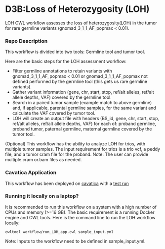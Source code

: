 # D3B:Loss of Heterozygosity (LOH)

LOH CWL workflow assesses the loss of heterozygosity(LOH) in the tumor for rare germline variants (gnomad_3_1_1_AF_popmax < 0.01).

### Repo Description


This workflow is divided into two tools: Germline tool and tumor tool.


Here are the basic steps for the LOH assessment workflow:

* Filter germline annotations to retain variants with gnomad_3_1_1_AF_popmax < 0.01 or gnomad_3_1_1_AF_popmax not defined performed by the germline tool (this gets us rare germline variants).
* Gather variant information (gene, chr, start, stop, ref/alt alleles, ref/alt allele depths, VAF) covered by the germline tool.
* Search in a paired tumor sample (example match to above germline) and, if applicable, parental germline samples, for the same variant and calculate the VAF covered by tumor tool.
* LOH will create an output file with headers (BS_id, gene, chr, start, stop, ref/alt alleles, ref/alt allele depths, VAF) for each of: proband germline, proband tumor, paternal germline, maternal germline covered by the tumor tool.


(Optional) This workflow has the ability to analyze LOH for trios, with multiple tumor samples. The input requirement for trios is a trio vcf, a peddy file, and a tumor cram file for the proband. Note: The user can provide multiple.cram or.bam files as needed.

### Cavatica Application

This workflow has been deployed on [cavatica](https://cavatica.sbgenomics.com/u/d3b-bixu/tumor-loh-dev/apps/Loss_of_Heterozygosity) with a [test run](https://cavatica.sbgenomics.com/u/d3b-bixu/tumor-loh-dev/tasks/89708628-085f-40ce-a15b-2d850d81eead/)

### Running it locally on a laptop?


It is recommended to run this workflow on a system with a high number of CPUs and memory (>=16 GB). The basic requirement is a running Docker engine and CWL tools. Here is the command line to run the LOH workflow locally:


```
cwltool workflow/run_LOH_app.cwl sample_input.yml
```
Note: Inputs to the workflow need to be defined in sample_input.yml.